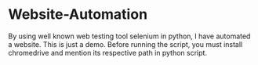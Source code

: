 # Website-Automation

By using well known web testing tool selenium in python, I have automated a website. This is just a demo.
Before running the script, you must install chromedrive and mention its respective path in python script.
